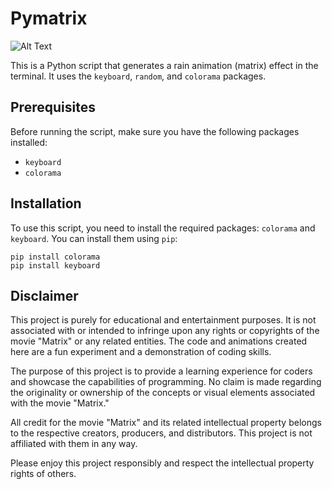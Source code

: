 # Pymatrix

![Alt Text](F:\Python\pymatrix\matrix.png)

This is a Python script that generates a rain animation (matrix) effect in the terminal. It uses the `keyboard`, `random`, and `colorama` packages.

## Prerequisites

Before running the script, make sure you have the following packages installed:

- `keyboard`
- `colorama`

## Installation


To use this script, you need to install the required packages: `colorama` and `keyboard`. You can install them using `pip`:

```shell
pip install colorama 
pip install keyboard
```

## Disclaimer

This project is purely for educational and entertainment purposes. It is not associated with or intended to infringe upon any rights or copyrights of the movie "Matrix" or any related entities. The code and animations created here are a fun experiment and a demonstration of coding skills.

The purpose of this project is to provide a learning experience for coders and showcase the capabilities of programming. No claim is made regarding the originality or ownership of the concepts or visual elements associated with the movie "Matrix."

All credit for the movie "Matrix" and its related intellectual property belongs to the respective creators, producers, and distributors. This project is not affiliated with them in any way.

Please enjoy this project responsibly and respect the intellectual property rights of others.
